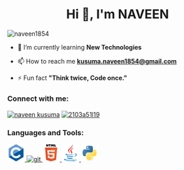 <h1 align="center">Hi 👋, I'm NAVEEN</h1>
<p align="left"> <img src="https://komarev.com/ghpvc/?username=naveen1854&label=Profile%20views&color=0e75b6&style=flat" alt="naveen1854" /> </p>

- 🌱 I’m currently learning **New Technologies**

- 📫 How to reach me **kusuma.naveen1854@gmail.com**

- ⚡ Fun fact **"Think twice, Code once."**

<h3 align="left">Connect with me:</h3>
<p align="left">
<a href="https://www.linkedin.com/in/kusuma-naveen/" target="blank"><img align="center" src="https://raw.githubusercontent.com/rahuldkjain/github-profile-readme-generator/master/src/images/icons/Social/linked-in-alt.svg" alt="naveen kusuma" height="30" width="40" /></a>
<a href="https://www.hackerrank.com/profile/2103a51l19" target="blank"><img align="center" src="https://raw.githubusercontent.com/rahuldkjain/github-profile-readme-generator/master/src/images/icons/Social/hackerrank.svg" alt="2103a51l19" height="30" width="40" /></a>
</p>

<h3 align="left">Languages and Tools:</h3>
<p align="left"> <a href="https://www.cprogramming.com/" target="_blank" rel="noreferrer"> <img src="https://raw.githubusercontent.com/devicons/devicon/master/icons/c/c-original.svg" alt="c" width="40" height="40"/> </a> <a href="https://git-scm.com/" target="_blank" rel="noreferrer"> <img src="https://www.vectorlogo.zone/logos/git-scm/git-scm-icon.svg" alt="git" width="40" height="40"/> </a> <a href="https://www.w3.org/html/" target="_blank" rel="noreferrer"> <img src="https://raw.githubusercontent.com/devicons/devicon/master/icons/html5/html5-original-wordmark.svg" alt="html5" width="40" height="40"/> </a> <a href="https://www.java.com" target="_blank" rel="noreferrer"> <img src="https://raw.githubusercontent.com/devicons/devicon/master/icons/java/java-original.svg" alt="java" width="40" height="40"/> </a> <a href="https://www.python.org" target="_blank" rel="noreferrer"> <img src="https://raw.githubusercontent.com/devicons/devicon/master/icons/python/python-original.svg" alt="python" width="40" height="40"/> </a> </p>
